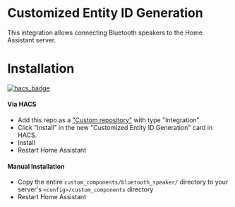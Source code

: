 # Customized Entity ID Generation

This integration allows connecting Bluetooth speakers to the Home Assistant server.

# Installation

[![hacs_badge](https://img.shields.io/badge/HACS-Custom-41BDF5.svg?style=for-the-badge)](https://github.com/hacs/integration)

#### Via HACS
* Add this repo as a ["Custom repository"](https://hacs.xyz/docs/faq/custom_repositories/) with type "Integration"
* Click "Install" in the new "Customized Entity ID Generation" card in HACS.
* Install
* Restart Home Assistant

#### Manual Installation
* Copy the entire `custom_components/bluetooth_speaker/` directory to your server's `<config>/custom_components` directory
* Restart Home Assistant
